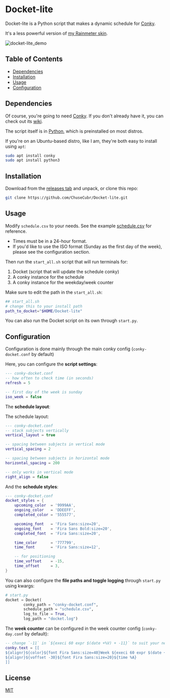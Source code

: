 # Docket-lite

Docket-lite is a Python script that makes a dynamic schedule for [Conky](https://github.com/brndnmtthws/conky).

It's a less powerful version of [my Rainmeter skin](https://github.com/ChuseCubr/RM-Docket).

![docket-lite_demo](https://user-images.githubusercontent.com/27886422/174356472-b530268c-7ece-4e40-b61c-485f04625c2a.gif)

## Table of Contents

* [Dependencies](#dependencies)
* [Installation](#installation)
* [Usage](#usage)
* [Configuration](#configuration)

## Dependencies

Of course, you're going to need [Conky](https://github.com/brndnmtthws/conky). If you don't already have it, you can check out its [wiki](https://github.com/brndnmtthws/conky/wiki/Installation).

The script itself is in [Python](https://www.python.org/), which is preinstalled on most distros.

If you're on an Ubuntu-based distro, like I am, they're both easy to install using `apt`:

```bash
sudo apt install conky
sudo apt install python3
```

## Installation

Download from the [releases tab](https://github.com/ChuseCubr/Docket-lite/releases) and unpack, or clone this repo:

```bash
git clone https://github.com/ChuseCubr/Docket-lite.git 
```

## Usage

Modify `schedule.csv` to your needs. See the example [schedule.csv](https://github.com/ChuseCubr/Docket-lite/blob/main/schedule.csv) for reference. 

* Times must be in a 24-hour format.
* If you'd like to use the ISO format (Sunday as the first day of the week), please see the configuration section.

Then run the `start_all.sh` script that will run terminals for:

1. Docket (script that will update the schedule conky)
1. A conky instance for the schedule
1. A conky instance for the weekday/week counter

Make sure to edit the path in the `start_all.sh`:

```bash
## start_all.sh
# change this to your install path
path_to_docket="$HOME/Docket-lite"
```

You can also run the Docket script on its own through `start.py`.

## Configuration

Configuration is done mainly through the main conky config (`conky-docket.conf` by default)

Here, you can configure the **script settings**:

```lua
--- conky-docket.conf
-- how often to check time (in seconds)
refresh = 5

-- first day of the week is sunday
iso_week = false
```
The **schedule layout**:

The schedule layout:

```lua
--- conky-docket.conf
-- stack subjects vertically
vertical_layout = true

-- spacing between subjects in vertical mode
vertical_spacing = 2

-- spacing between subjects in horizontal mode
horizontal_spacing = 200

-- only works in vertical mode
right_align = false
```

And the **schedule styles**:

```lua
--- conky-docket.conf
docket_styles = {
    upcoming_color  = '9999AA',
    ongoing_color   = 'DDEEFF',
    completed_color = '555577',

    upcoming_font   = 'Fira Sans:size=20',
    ongoing_font    = 'Fira Sans Bold:size=20',
    completed_font  = 'Fira Sans:size=20',

    time_color      = '777799',
    time_font       = 'Fira Sans:size=12',

    -- for positioning
    time_voffset    = -15,
    time_offset     = 3,
}
```

You can also configure the **file paths and toggle logging** through `start.py` using kwargs:

```python
# start.py
docket = Docket(
        conky_path = "conky-docket.conf",
        schedule_path = "schedule.csv",
        log_to_file = True,
        log_path = "docket.log")
```

The **week counter** can be configured in the week counter config (`conky-day.conf` by default):

```lua
-- change `-11` in `${execi 60 expr $(date +%V) + -11}` to suit your needs ---↴
conky.text = [[
${alignr}${color}${font Fira Sans:size=40}Week ${execi 60 expr $(date +%V) + -11}
${alignr}${voffset -30}${font Fira Sans:size=20}${time %A}
]]
```

## License

[MIT](https://choosealicense.com/licenses/mit/)
